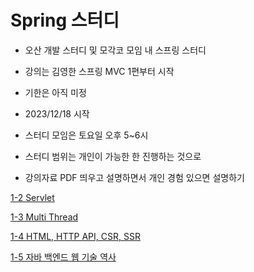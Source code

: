 # Spring 스터디
- 오산 개발 스터디 및 모각코 모임 내 스프링 스터디

- 강의는 김영한 스프링 MVC 1편부터 시작

- 기한은 아직 미정

- 2023/12/18 시작

- 스터디 모임은 토요일 오후 5~6시

- 스터디 범위는 개인이 가능한 한 진행하는 것으로 

- 강의자료 PDF 띄우고 설명하면서 개인 경험 있으면 설명하기

[1-2 Servlet](https://www.notion.so/1-2-Servlet-e3dd7074d37e4f859865e434659f0bed?pvs=21)

[1-3 Multi Thread](https://www.notion.so/1-3-Multi-Thread-2223d055563644f3b9dc6ddccb1a2c1a?pvs=21)

[1-4 HTML, HTTP API, CSR, SSR](https://www.notion.so/1-4-HTML-HTTP-API-CSR-SSR-eddb47eecbb74b6dbdac1f8cd14be565?pvs=21)

[1-5 자바 백엔드 웹 기술 역사](https://www.notion.so/1-5-cab6c4f693cb471083ca3421870f7d14?pvs=21)